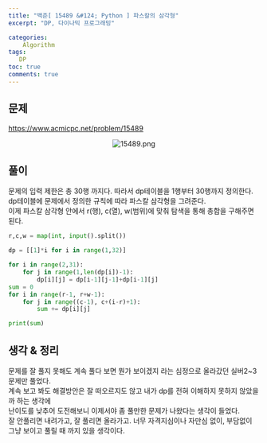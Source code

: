 ```yaml
---
title: "백준[ 15489 &#124; Python ] 파스칼의 삼각형"
excerpt: "DP, 다이나믹 프로그래밍"

categories:
    Algorithm
tags:
   DP
toc: true
comments: true
---
```

## 문제  
<https://www.acmicpc.net/problem/15489>
<p align = "center"><img alt = "15489.png" src = "../../assets/images/boj/15489.png"></p>  

## 풀이  
문제의 입력 제한은 총 30행 까지다. 따라서 dp테이블을 1행부터 30행까지 정의한다.  
dp테이블에 문제에서 정의한 규칙에 따라 파스칼 삼각형을 그려준다.  
이제 파스칼 삼각형 안에서 r(행), c(열), w(범위)에 맞춰 탐색을 통해 총합을 구해주면 된다.  

```python  
r,c,w = map(int, input().split())

dp = [[1]*i for i in range(1,32)]

for i in range(2,31):
    for j in range(1,len(dp[i])-1):
        dp[i][j] = dp[i-1][j-1]+dp[i-1][j]
sum = 0
for i in range(r-1, r+w-1):
    for j in range((c-1), c+(i-r)+1):
        sum += dp[i][j]

print(sum)
```    
## 생각 & 정리  
문제를 잘 풀지 못해도 계속 풀다 보면 뭔가 보이겠지 라는 심정으로 올라갔던 실버2~3 문제만 풀었다.  
계속 보고 봐도 해결방안은 잘 떠오르지도 않고 내가 dp를 전혀 이해하지 못하지 않았을까 하는 생각에   
난이도를 낮추어 도전해보니 이제서야 좀 풀만한 문제가 나왔다는 생각이 들었다.  
잘 안풀리면 내려가고, 잘 풀리면 올라가고. 너무 자격지심이나 자만심 없이, 부담없이 그냥 보이고 풀릴 때 까지 있을 생각이다. 